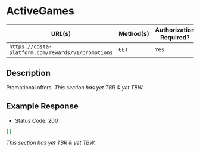 # ActiveGames
| URL(s) | Method(s) | Authorization Required? |
| ------ | --------- | ----------------------- |
| `https://costa-platform.com/rewards/v1/promotions` | `GET` | `Yes` |

## Description
Promotional offers.
*This section has yet TBR & yet TBW.*

## Example Response
- Status Code: 200
```json
[]
```

*This section has yet TBR & yet TBW.*